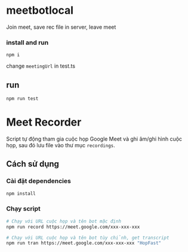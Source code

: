 # meetbotlocal
Join meet, save rec file in server, leave meet

### install and run
`npm i`

change `meetingUrl` in test.ts

## run
`npm run test`

# Meet Recorder

Script tự động tham gia cuộc họp Google Meet và ghi âm/ghi hình cuộc họp, sau đó lưu file vào thư mục `recordings`.

## Cách sử dụng

### Cài đặt dependencies

```bash
npm install
```

### Chạy script

```bash
# Chạy với URL cuộc họp và tên bot mặc định
npm run record https://meet.google.com/xxx-xxx-xxx

# Chạy với URL cuộc họp và tên bot tùy chỉnh, get transcript
npm run tran https://meet.google.com/xxx-xxx-xxx "HopFast"

```
